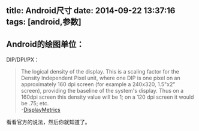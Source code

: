 title: Android尺寸
date: 2014-09-22 13:37:16
tags: [android,参数]
---
Android的绘图单位：
--------------
DIP/DPI/PX：
> The logical density of the display. This is a scaling factor for the Density Independent Pixel unit, where one DIP is one pixel on an approximately 160 dpi screen (for example a 240x320, 1.5"x2" screen), providing the baseline of the system's display. Thus on a 160dpi screen this density value will be 1; on a 120 dpi screen it would be .75; etc.  
> -[DisplayMetrics][displaymetrics]

看看官方的说法，然后你就知道了。


[displaymetrics]: http://developer.android.com/reference/android/util/DisplayMetrics.html